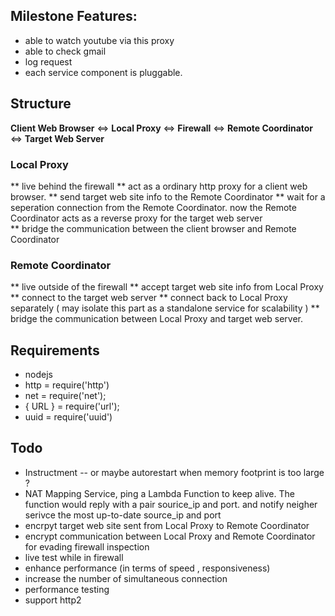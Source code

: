 ## Milestone Features:
* able to watch youtube via this proxy
* able to check gmail 
* log request 
* each service component is pluggable.

## Structure 
**Client Web Browser** <=> **Local Proxy** <=> **Firewall** <=> **Remote Coordinator** <=> **Target Web Server**

### Local Proxy 
** live behind the firewall
** act as a ordinary http proxy for a client web browser. 
** send target web site info to the Remote Coordinator
** wait for a seperation connection from the Remote Coordinator. now the Remote Coordinator acts as a reverse proxy for the target web server  
** bridge the communication between the client browser and Remote Coordinator

### Remote Coordinator
** live outside of the firewall
** accept target web site info from Local Proxy 
** connect to the target web server
** connect back to Local Proxy separately ( may isolate this part as a standalone service for scalability )
** bridge the communication between Local Proxy and target web server. 



## Requirements
* nodejs
* http = require('http')
* net = require('net');
* { URL } = require('url');
* uuid = require('uuid')

## Todo
* Instructment -- or maybe autorestart when memory footprint is too large ? 
* NAT Mapping Service, ping a Lambda Function to keep alive. The function would reply with a pair sourice_ip and port. and notify neigher serivce the most up-to-date source_ip and port  
* encrpyt target web site sent from Local Proxy to Remote Coordinator
* encrypt communication between  Local Proxy and Remote Coordinator for evading firewall inspection
* live test while in firewall
* enhance performance (in terms of speed , responsiveness)
* increase the number of simultaneous connection
* performance testing
* support http2 

